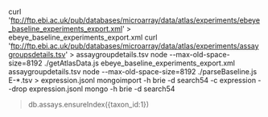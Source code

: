 curl 'ftp://ftp.ebi.ac.uk/pub/databases/microarray/data/atlas/experiments/ebeye_baseline_experiments_export.xml' > ebeye_baseline_experiments_export.xml
curl 'ftp://ftp.ebi.ac.uk/pub/databases/microarray/data/atlas/experiments/assaygroupsdetails.tsv' > assaygroupdetails.tsv
node --max-old-space-size=8192 ./getAtlasData.js ebeye_baseline_experiments_export.xml assaygroupdetails.tsv
node --max-old-space-size=8192 ./parseBaseline.js E-*.tsv > expression.jsonl
mongoimport -h brie -d search54 -c expression --drop expression.jsonl
mongo -h brie -d search54
> db.assays.ensureIndex({taxon_id:1})